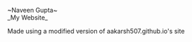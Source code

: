 <p>~Naveen Gupta~<br>
_My Website_</p>
<p>Made using a modified version of aakarsh507.github.io's site</p>

